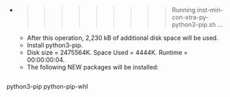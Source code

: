 * >>>>>>>>> Running inst-min-con-xtra-py-python3-pip.sh ...
  * After this operation, 2,230 kB of additional disk space will be used.
  * Install python3-pip.
  * Disk size = 2475564K. Space Used = 4444K. Runtime = 00:00:00:04.
  * The following NEW packages will be installed:
  ```bash
python3-pip python-pip-whl
  ```
